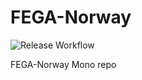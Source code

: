 # FEGA-Norway
![Release Workflow](https://github.com/ELIXIR-NO/FEGA-Norway/actions/workflows/release.yml/badge.svg)

FEGA-Norway Mono repo
